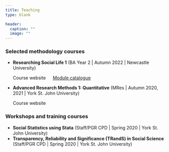 ```yaml
---
title: Teaching
type: blank

header:
  caption: ""
  image: ""
---
```


### Selected methodology courses
- **Researching Social Life 1** (BA Year 2 | Autumn 2022 | Newcastle University)
    
    <i class="fas fa-home"></i> Course website &emsp;  <i class="fas fa-university"></i> [Module catalogue](https://www.ncl.ac.uk/module-catalogue/module.php?code=SOC2069)

- **Advanced Research Methods 1: Quantitative** (MRes | Autumn 2020, 2021 | York St. John University)

    <i class="fas fa-home"></i> Course website


### Workshops and training courses
- **Social Statistics using Stata** (Staff/PGR CPD | Spring 2020 | York St. John University)
- **Transparency, Reliability and Significance (TRandS) in Social Science** (Staff/PGR CPD | Spring 2020 | York St. John University)
